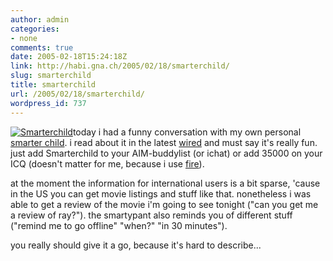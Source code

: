 ```yaml
---
author: admin
categories:
- none
comments: true
date: 2005-02-18T15:24:18Z
link: http://habi.gna.ch/2005/02/18/smarterchild/
slug: smarterchild
title: smarterchild
url: /2005/02/18/smarterchild/
wordpress_id: 737
---
```


[![Smarterchild](http://habi.gna.ch/blog/images/smarterchild-tm.jpg)](http://habi.gna.ch/blog/images/smarterchild.jpg)today i had a funny conversation with my own personal [smarter child](http://smarterchild.colloquis.com/). i read about it in the latest [wired](http://www.wired.com/wired/) and must say it's really fun. just add Smarterchild to your AIM-buddylist (or ichat) or add 35000 on your ICQ (doesn't matter for me, because i use [fire](http://fire.sourceforge.net/)).
  
at the moment the information for international users is a bit sparse, 'cause in the US you can get movie listings and stuff like that. nonetheless i was able to get a review of the movie i'm going to see tonight ("can you get me a review of ray?"). the smartypant also reminds you of different stuff ("remind me to go offline" "when?" "in 30 minutes").
  
you really should give it a go, because it's hard to describe...

